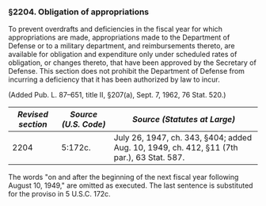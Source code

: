 ### §2204. Obligation of appropriations ###

To prevent overdrafts and deficiencies in the fiscal year for which appropriations are made, appropriations made to the Department of Defense or to a military department, and reimbursements thereto, are available for obligation and expenditure only under scheduled rates of obligation, or changes thereto, that have been approved by the Secretary of Defense. This section does not prohibit the Department of Defense from incurring a deficiency that it has been authorized by law to incur.

(Added Pub. L. 87–651, title II, §207(a), Sept. 7, 1962, 76 Stat. 520.)

|*Revised section*|*Source (U.S. Code)*|                              *Source (Statutes at Large)*                               |
|-----------------|--------------------|-----------------------------------------------------------------------------------------|
|      2204       |      5:172c.       |July 26, 1947, ch. 343, §404; added Aug. 10, 1949, ch. 412, §11 (7th par.), 63 Stat. 587.|

The words "on and after the beginning of the next fiscal year following August 10, 1949," are omitted as executed. The last sentence is substituted for the proviso in 5 U.S.C. 172c.